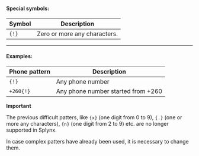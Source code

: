 #### Special symbols:

| Symbol      | Description                                                                       |
|-------------|-----------------------------------------------------------------------------------|
| `{!}`       | Zero or more any characters.                                                      |

---

#### Examples:

| Phone pattern        | Description                                                                             |
|----------------------|-----------------------------------------------------------------------------------------|
| `{!}`                | Any phone number                                                                        |
| `+260{!}`            | Any phone number started from +260                                                       |

**Important**

The previous difficult patters, like `{x}` (one digit from 0 to 9), `{.}` (one or more any characters), `{n}` (one digit from 2 to 9) etc. are no longer supported in Splynx.

In case complex patters have already been used, it is necessary to change them.
